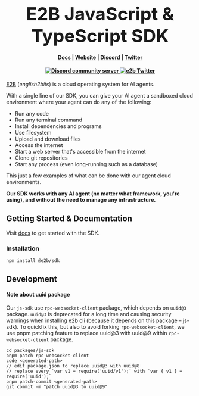 <h1 align="center">
<span style="font-size:48px;"><b>E2B JavaScript & TypeScript SDK</b></span>
</h1>

<h4 align="center">
  <a href="https://e2b.dev/docs">Docs</a> |
  <a href="https://e2b.dev">Website</a> |
  <a href="https://discord.gg/U7KEcGErtQ">Discord</a> |
  <a href="https://twitter.com/e2b_dev">Twitter</a>
</h4>

<h4 align="center">
  <a href="https://discord.gg/U7KEcGErtQ">
    <img src="https://img.shields.io/badge/chat-on%20Discord-blue" alt="Discord community server" />
  </a>
  <a href="https://twitter.com/e2b_dev">
    <img src="https://img.shields.io/twitter/follow/infisical?label=Follow" alt="e2b Twitter" />
  </a>
</h4>

[E2B](https://e2b.dev) (_english2bits_) is a cloud operating system for AI agents. 

With a single line of our SDK, you can give your AI agent a sandboxed cloud environment where your agent can do any of the following:
- Run any code
- Run any terminal command
- Install dependencies and programs
- Use filesystem
- Upload and download files
- Access the internet
- Start a web server that's accessible from the internet
- Clone git repositories
- Start any process (even long-running such as a database)

This just a few examples of what can be done with our agent cloud environments.

**Our SDK works with any AI agent (no matter what framework, you're using), and without the need to manage any infrastructure.**

## Getting Started & Documentation

Visit [docs](https://e2b.dev/docs) to get started with the SDK.

### Installation
```bash
npm install @e2b/sdk
```


## Development

#### Note about uuid package

Our `js-sdk` use `rpc-websocket-client` package, which depends on `uuid@3` package.
`uuid@3` is deprecated for a long time and causing security warnings when installing e2b cli (because it depends on this package – js-sdk).
To quickfix this, but also to avoid forking `rpc-websocket-client`, we use pnpm patching feature to replace uuid@3 with uuid@9 within `rpc-websocket-client` package.

```
cd packages/js-sdk
pnpm patch rpc-websocket-client
code <generated-path>
// edit package.json to replace uuid@3 with uuid@8
// replace every `var v1 = require('uuid/v1');` with `var { v1 } = require('uuid');`
pnpm patch-commit <generated-path>
git commit -m "patch uuid@3 to uuid@9"
```
